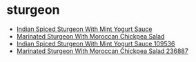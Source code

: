 # sturgeon

 * [Indian Spiced Sturgeon With Mint Yogurt Sauce](../../index/i/indian-spiced-sturgeon-with-mint-yogurt-sauce-109536.json)
 * [Marinated Sturgeon With Moroccan Chickpea Salad](../../index/m/marinated-sturgeon-with-moroccan-chickpea-salad-236887.json)
 * [Indian Spiced Sturgeon With Mint Yogurt Sauce 109536](../../index/i/indian-spiced-sturgeon-with-mint-yogurt-sauce-109536.json)
 * [Marinated Sturgeon With Moroccan Chickpea Salad 236887](../../index/m/marinated-sturgeon-with-moroccan-chickpea-salad-236887.json)
